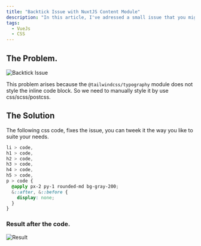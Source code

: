 ```yaml
---
title: "Backtick Issue with NuxtJS Content Module"
description: "In this article, I've adressed a small issue that you might face while using the nuxtjs content module, which can be annoying, This article explains how to style the inline code tag."
tags: 
  - VueJs
  - CSS
---
```


## The Problem.

![Backtick Issue](https://i.imgur.com/WlH90wF.png)

This problem arises because the `@tailwindcss/typography` module does not style the inline code block. So we need to manually style it by use css/scss/postcss. 

## The Solution
The following css code, fixes the issue, you can tweek it the way you like to suite 
your needs.
```css
li > code, 
h1 > code,
h2 > code,
h3 > code,
h4 > code,
h5 > code,
p > code {
  @apply px-2 py-1 rounded-md bg-gray-200;
  &::after, &::before {
    display: none;
  }
}
```

### Result after the code.
![Result](https://i.imgur.com/FwAyNfy.png)